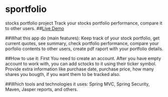 # sportfolio
stocks portfolio project
Track your stocks portfolio performance, compare it to other users.
##<a href="http://sportfolio.us-east-2.elasticbeanstalk.com/">Live Demo</a> 

##What this app do (main features):
Keep track of your stock portfolio, get current quotes, see summary, check portfolio performance, compare your porfolio contents to other users, create pdf raport with your portfolio details.

##How to use it:
First You need to create an account. After you have empty account to work with, you can add sctocks to it using their ticker symbol. Provide extra information like purchase date, purchase price, how many shares you bougth, if you want them to be tracked also. 

##Which tools and technologies it uses:
Spring MVC, Spring Security, Maven, Jasper reports, and others. 
